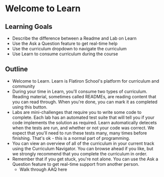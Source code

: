 # Welcome to Learn

## Learning Goals
+ Describe the difference between a Readme and Lab on Learn
+ Use the Ask a Question feature to get real-time help
+ Use the curriculum dropdown to navigate the curriculum 
+ Use Learn to consume curriculum during the course 

## Outline

+ Welcome to Learn. Learn is Flatiron School's platform for curriculum and community 
+ During your time in Learn, you'll consume two types of curriculum. Reading material, sometimes called READMEs, are reading content that you can read through. When you're done, you can mark it as completed using this button.
+ Labs are mini-challenges that require you to write some code to complete. Each lab has an automated test suite that will tell you if your code implements the solution as required. Learn automatically detecets when the tests are run, and whether or not your code was correct. We expect that you'll need to run these tests many, many times before finishing. That's ok - this is a normal part of programming.
+ You can view an overview of all of the curriculum in your current track using the Curriculum Navigator. You can browse ahead if you like, but we strongly recommend that you complete the curriculum in order.
+ Remember that if you get stuck, you're not alone. You can use the Ask a Question feature to get real-time support from another person.
  + Walk through AAQ here
